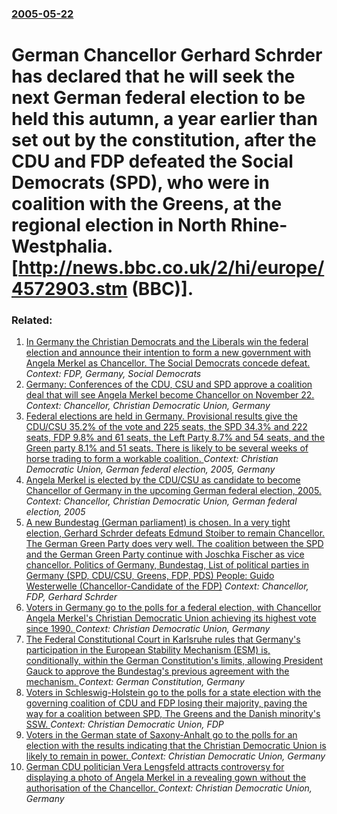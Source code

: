 ### [2005-05-22](/news/2005/05/22/index.md)

#  German Chancellor Gerhard Schrder has declared that he will seek the next German federal election to be held this autumn, a year earlier than set out by the constitution, after the CDU and FDP defeated the Social Democrats (SPD), who were in coalition with the Greens, at the regional election in North Rhine-Westphalia. [http://news.bbc.co.uk/2/hi/europe/4572903.stm (BBC)].




### Related:

1. [ In Germany the Christian Democrats and the Liberals win the federal election and announce their intention to form a new government with Angela Merkel as Chancellor. The Social Democrats concede defeat. ](/news/2009/09/27/in-germany-the-christian-democrats-and-the-liberals-win-the-federal-election-and-announce-their-intention-to-form-a-new-government-with-ang.md) _Context: FDP, Germany, Social Democrats_
2. [ Germany: Conferences of the CDU, CSU and SPD approve a coalition deal that will see Angela Merkel become Chancellor on November 22. ](/news/2005/11/14/germany-conferences-of-the-cdu-csu-and-spd-approve-a-coalition-deal-that-will-see-angela-merkel-become-chancellor-on-november-22.md) _Context: Chancellor, Christian Democratic Union, Germany_
3. [ Federal elections are held in Germany. Provisional results give the CDU/CSU 35.2% of the vote and 225 seats, the SPD 34.3% and 222 seats, FDP 9.8% and 61 seats, the Left Party 8.7% and 54 seats, and the Green party 8.1% and 51 seats. There is likely to be several weeks of horse trading to form a workable coalition. ](/news/2005/09/18/federal-elections-are-held-in-germany-provisional-results-give-the-cdu-csu-35-2-of-the-vote-and-225-seats-the-spd-34-3-and-222-seats-f.md) _Context: Christian Democratic Union, German federal election, 2005, Germany_
4. [ Angela Merkel is elected by the CDU/CSU as candidate to become Chancellor of Germany in the upcoming German federal election, 2005. ](/news/2005/05/30/angela-merkel-is-elected-by-the-cdu-csu-as-candidate-to-become-chancellor-of-germany-in-the-upcoming-german-federal-election-2005.md) _Context: Chancellor, Christian Democratic Union, German federal election, 2005_
5. [ A new Bundestag (German parliament) is chosen. In a very tight election, Gerhard Schrder defeats Edmund Stoiber to remain Chancellor. The German Green Party does very well. The coalition between the SPD and the German Green Party continue with Joschka Fischer as vice chancellor. Politics of Germany, Bundestag, List of political parties in Germany (SPD, CDU/CSU, Greens, FDP, PDS) People:  Guido Westerwelle (Chancellor-Candidate of the FDP)](/news/2002/09/22/a-new-bundestag-german-parliament-is-chosen-in-a-very-tight-election-gerhard-schroder-defeats-edmund-stoiber-to-remain-chancellor-the.md) _Context: Chancellor, FDP, Gerhard Schrder_
6. [Voters in Germany go to the polls for a federal election, with Chancellor Angela Merkel's Christian Democratic Union achieving its highest vote since 1990. ](/news/2013/09/22/voters-in-germany-go-to-the-polls-for-a-federal-election-with-chancellor-angela-merkel-s-christian-democratic-union-achieving-its-highest-v.md) _Context: Christian Democratic Union, Germany_
7. [The Federal Constitutional Court in Karlsruhe rules that Germany's participation in the European Stability Mechanism (ESM) is, conditionally, within the German Constitution's limits, allowing President Gauck to approve the Bundestag's previous agreement with the mechanism. ](/news/2012/09/12/the-federal-constitutional-court-in-karlsruhe-rules-that-germany-s-participation-in-the-european-stability-mechanism-esm-is-conditionally.md) _Context: German Constitution, Germany_
8. [Voters in Schleswig-Holstein go to the polls for a state election with the governing coalition of CDU and FDP losing their majority, paving the way for a coalition between SPD, The Greens and the Danish minority's SSW. ](/news/2012/05/6/voters-in-schleswig-holstein-go-to-the-polls-for-a-state-election-with-the-governing-coalition-of-cdu-and-fdp-losing-their-majority-paving.md) _Context: Christian Democratic Union, FDP_
9. [Voters in the German state of Saxony-Anhalt go to the polls for an election with the results indicating that the Christian Democratic Union is likely to remain in power. ](/news/2011/03/20/voters-in-the-german-state-of-saxony-anhalt-go-to-the-polls-for-an-election-with-the-results-indicating-that-the-christian-democratic-union.md) _Context: Christian Democratic Union, Germany_
10. [ German CDU politician Vera Lengsfeld attracts controversy for displaying a photo of Angela Merkel in a revealing gown without the authorisation of the Chancellor. ](/news/2009/08/12/german-cdu-politician-vera-lengsfeld-attracts-controversy-for-displaying-a-photo-of-angela-merkel-in-a-revealing-gown-without-the-authorisa.md) _Context: Christian Democratic Union, Germany_
